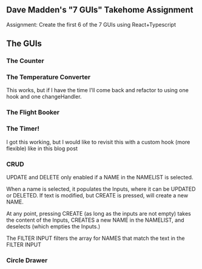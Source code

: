 ## Dave Madden's "7 GUIs" Takehome Assignment
Assignment:
Create the first 6 of the 7 GUIs using React+Typescript

## The GUIs
### The Counter
### The Temperature Converter
This works, but if I have the time I'll come back and refactor to using one hook and one changeHandler.

### The Flight Booker
### The Timer!
I got this working, but I would like to revisit this with a custom hook (more flexible) like in this blog post

### CRUD
UPDATE and DELETE only enabled if a NAME in the NAMELIST is selected.

When a name is selected, it populates the Inputs, where it can be UPDATED or DELETED. If text is modified, but CREATE is pressed, will create a new NAME.

At any point, pressing CREATE (as long as the inputs are not empty) takes the content of the Inputs, CREATES a new NAME in the NAMELIST, and deselects (which empties the Inputs.)

The FILTER INPUT filters the array for NAMES that match the text in the FILTER INPUT

### Circle Drawer
